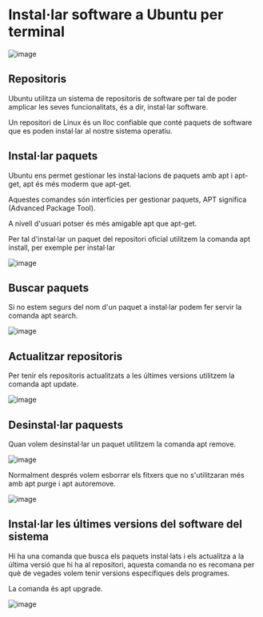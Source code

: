 # Instal·lar software a Ubuntu per terminal

![image](https://github.com/XaSaFa/MP04/assets/110727546/ad80faea-e8c9-433c-bb09-bdaad8b778b5)

## Repositoris

Ubuntu utilitza un sistema de repositoris de software per tal de poder amplicar les seves funcionalitats, és a dir, instal·lar software.

Un repositori de Linux és un lloc confiable que conté paquets de software que es poden instal·lar al nostre sistema operatiu.

## Instal·lar paquets

Ubuntu ens permet gestionar les instal·lacions de paquets amb apt i apt-get, apt és més moderm que apt-get.

Aquestes comandes són interfícies per gestionar paquets, APT significa (Advanced Package Tool).

A nivell d'usuari potser és més amigable apt que apt-get.

Per tal d'instal·lar un paquet del repositori oficial utilitzem la comanda apt install, per exemple per instal·lar 

![image](https://github.com/XaSaFa/MP04/assets/110727546/e22c9a97-e5e5-4552-a669-fca393146dd0)

## Buscar paquets

Si no estem segurs del nom d'un paquet a instal·lar podem fer servir la comanda apt search.

![image](https://github.com/XaSaFa/MP04/assets/110727546/087986df-abf9-4bc6-9c7e-221c937fed3e)

## Actualitzar repositoris

Per tenir els repositoris actualitzats a les últimes versions utilitzem la comanda apt update.

![image](https://github.com/XaSaFa/MP04/assets/110727546/3dba0fa2-33a5-4fef-ac7e-49cb1e6b60f3)

## Desinstal·lar paquests

Quan volem desinstal·lar un paquet utilitzem la comanda apt remove.

![image](https://github.com/XaSaFa/MP04/assets/110727546/3a8cf4d9-3f89-4727-a184-d99f02e4b73d)

Normalment després volem esborrar els fitxers que no s'utilitzaran més amb apt purge i apt autoremove.

![image](https://github.com/XaSaFa/MP04/assets/110727546/c3294161-686c-4d24-ba4b-9839a83a808a)

## Instal·lar les últimes versions del software del sistema

Hi ha una comanda que busca els paquets instal·lats i els actualitza a la última versió que hi ha al repositori, aquesta comanda no es recomana per què de vegades volem tenir versions específiques dels programes.

La comanda és apt upgrade.

![image](https://github.com/XaSaFa/MP04/assets/110727546/1e7bc044-fe52-4239-a040-6dedac30fe6c)



